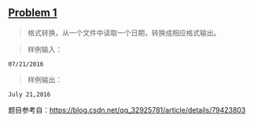 ## [Problem 1](1.cpp)
> 格式转换，从一个文件中读取一个日期，转换成相应格式输出。

> 样例输入：

```
07/21/2016
```
> 样例输出：

```
July 21,2016
```

题目参考自：https://blog.csdn.net/qq_32925781/article/details/79423803